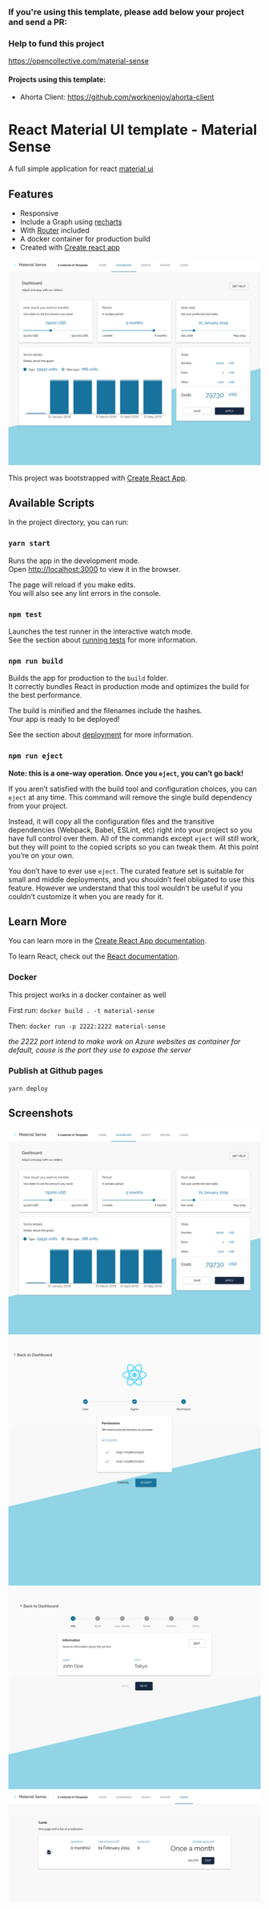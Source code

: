 ### If you're using this template, please add below your project and send a PR:

### Help to fund this project
https://opencollective.com/material-sense

#### Projects using this template:
- Ahorta Client: https://github.com/worknenjoy/ahorta-client


# React Material UI template - Material Sense
A full simple application for react [material ui](https://material-ui.com/)

## Features
- Responsive
- Include a Graph using [recharts](https://github.com/recharts/recharts)
- With [Router](https://github.com/ReactTraining/react-router) included
- A docker container for production build
- Created with [Create react app](https://github.com/facebook/create-react-app)

![Dashboard](screenshot-dashboard.png)

This project was bootstrapped with [Create React App](https://github.com/facebook/create-react-app).

## Available Scripts

In the project directory, you can run:

### `yarn start`

Runs the app in the development mode.<br>
Open [http://localhost:3000](http://localhost:3000) to view it in the browser.

The page will reload if you make edits.<br>
You will also see any lint errors in the console.

### `npm test`

Launches the test runner in the interactive watch mode.<br>
See the section about [running tests](https://facebook.github.io/create-react-app/docs/running-tests) for more information.

### `npm run build`

Builds the app for production to the `build` folder.<br>
It correctly bundles React in production mode and optimizes the build for the best performance.

The build is minified and the filenames include the hashes.<br>
Your app is ready to be deployed!

See the section about [deployment](https://facebook.github.io/create-react-app/docs/deployment) for more information.

### `npm run eject`

**Note: this is a one-way operation. Once you `eject`, you can’t go back!**

If you aren’t satisfied with the build tool and configuration choices, you can `eject` at any time. This command will remove the single build dependency from your project.

Instead, it will copy all the configuration files and the transitive dependencies (Webpack, Babel, ESLint, etc) right into your project so you have full control over them. All of the commands except `eject` will still work, but they will point to the copied scripts so you can tweak them. At this point you’re on your own.

You don’t have to ever use `eject`. The curated feature set is suitable for small and middle deployments, and you shouldn’t feel obligated to use this feature. However we understand that this tool wouldn’t be useful if you couldn’t customize it when you are ready for it.

## Learn More

You can learn more in the [Create React App documentation](https://facebook.github.io/create-react-app/docs/getting-started).

To learn React, check out the [React documentation](https://reactjs.org/).

### Docker

This project works in a docker container as well

First run:
`docker build . -t material-sense`

Then:
`docker run -p 2222:2222 material-sense`

_the 2222 port intend to make work on Azure websites as container for default, cause is the port they use to expose the server_

### Publish at Github pages
`yarn deploy`

## Screenshots
![Dashboard](screenshot-dashboard.png)
![Signup](screenshot-signup.png)
![Wizard](screenshot-wizard.png)
![Cards](screenshot-cards.png)
